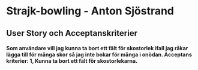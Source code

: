 # Strajk-bowling - Anton Sjöstrand

## User Story och Acceptanskriterier

#### Som användare vill jag kunna ta bort ett fält för skostorlek ifall jag råkar lägga till för många skor så jag inte bokar för många i onödan. Acceptans kriterier: 1, Kunna ta bort ett fält för skostorlekarna.





